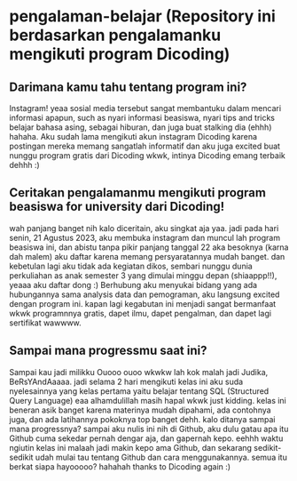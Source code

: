 # pengalaman-belajar (Repository ini berdasarkan pengalamanku mengikuti program Dicoding)

Darimana kamu tahu tentang program ini?
--
Instagram! yeaa sosial media tersebut sangat membantuku dalam mencari informasi apapun, such as nyari informasi beasiswa, nyari tips and tricks belajar bahasa asing, sebagai hiburan, dan juga buat stalking dia (ehhh) hahaha. Aku sudah lama mengikuti akun instagram Dicoding karena postingan mereka memang sangatlah informatif dan aku juga excited buat nunggu program gratis dari Dicoding wkwk, intinya Dicoding emang terbaik dehhh :) 

Ceritakan pengalamanmu mengikuti program beasiswa for university dari Dicoding!
--
wah panjang banget nih kalo diceritain, aku singkat aja yaa. jadi pada hari senin, 21 Agustus 2023, aku membuka instagram dan muncul lah program beasiswa ini, dan abistu tanpa pikir panjang tanggal 22 aka besoknya (karna dah malem) aku daftar karena memang persyaratannya mudah banget. dan kebetulan lagi aku tidak ada kegiatan dikos, sembari nunggu dunia perkuliahan as anak semester 3 yang dimulai minggu depan (shiaappp!!), yeaaa aku daftar dong :) Berhubung aku menyukai bidang yang ada hubungannya sama analysis data dan pemograman, aku langsung excited dengan program ini. kapan lagi kegabutan ini menjadi sangat bermanfaat wkwk programnnya gratis, dapet ilmu, dapet pengalman, dan dapet lagi sertifikat wawwww.

Sampai mana progressmu saat ini?
--
Sampai kau jadi milikku Ouooo ouoo wkwkw lah kok malah jadi Judika, BeRsYAndAaaaa. jadi selama 2 hari mengikuti kelas ini aku suda nyelesainnya yang kelas pertama yaitu belajar tentang SQL (Structured Query Language) eaa alhamdulillah masih hapal wkwk just kidding. kelas ini beneran asik banget karena materinya mudah dipahami, ada contohnya juga, dan ada latihannya pokoknya top banget dehh. kalo ditanya sampai mana progressnya? sampai aku nulis ini nih di Github, aku dulu gatau apa itu Github cuma sekedar pernah dengar aja, dan gapernah kepo. eehhh waktu ngiutin kelas ini malaah jadi makin kepo ama Github, dan sekarang sedikit-sedikit udah mulai tau tentang Github dan cara menggunakannya. semua itu berkat siapa hayooooo? hahahah thanks to Dicoding again :)
